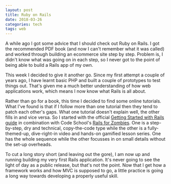 ```yaml
---
layout: post
title: Ruby on Rails
date: 2018-03-26
categories: tech
tags: web
---
```

A while ago I got some advice that I should check out Ruby on Rails. I got the recommended PDF book (and now I can't remember what it was called) and worked through building an ecommerce site step by step. Problem is, I didn't know what was going on in each step, so I never got to the point of being able to build a Rails app of my own.

This week I decided to give it another go. Since my first attempt a couple of years ago, I have learnt basic PHP and built a couple of prototypes to test things out. That's given me a much better understanding of how web applications work, which means I now know what Rails is all about. 

Rather than go for a book, this time I decided to find some online tutorials. What I've found is that if I follow more than one tutorial then they tend to patch each other's gaps. What one tutorial doesn't explain well, the other fills in and vice versa. So I started with the official [Getting Started with Rails guide](http://guides.rubyonrails.org/getting_started.html) in combination with Code School's [Rails for Zombies](http://railsforzombies.org/). One is a step-by-step, dry and technical, copy-the-code type while the other is a fully-themed-up, dive-right-in video and hands-on gamified lesson series. One has the whole sequence while the other focusses in on small details without the set-up overheads.

To cut a long story short (and leaving out the gore), I am now up and running building my very first Rails application. It's never going to see the light of day as a public release, but that's not the point. Now that I get how a framework works and how MVC is supposed to go, a little practice is going a long way towards developing a properly useful skill.
